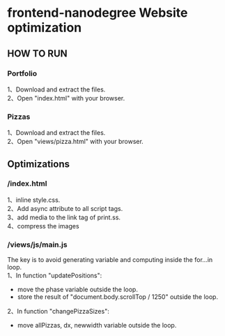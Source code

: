 # frontend-nanodegree Website optimization


## HOW TO RUN
### Portfolio
1、Download and extract the files. <br>
2、Open "index.html" with your browser.<br>

### Pizzas
1、Download and extract the files. <br>
2、Open "views/pizza.html" with your browser.

## Optimizations
### /index.html
1、inline style.css. <br>
2、Add async attribute to all script tags. <br>
3、add media to the link tag of print.ss.<br>
4、compress the images
### /views/js/main.js
The key is to avoid generating variable and computing inside the for...in loop. <br>
1、In function "updatePositions": <br>
+ move the phase variable outside the loop.
+ store the result of "document.body.scrollTop / 1250" outside the loop.<br>

2、In function "changePizzaSizes": <br>
+ move allPizzas, dx, newwidth variable outside the loop.
